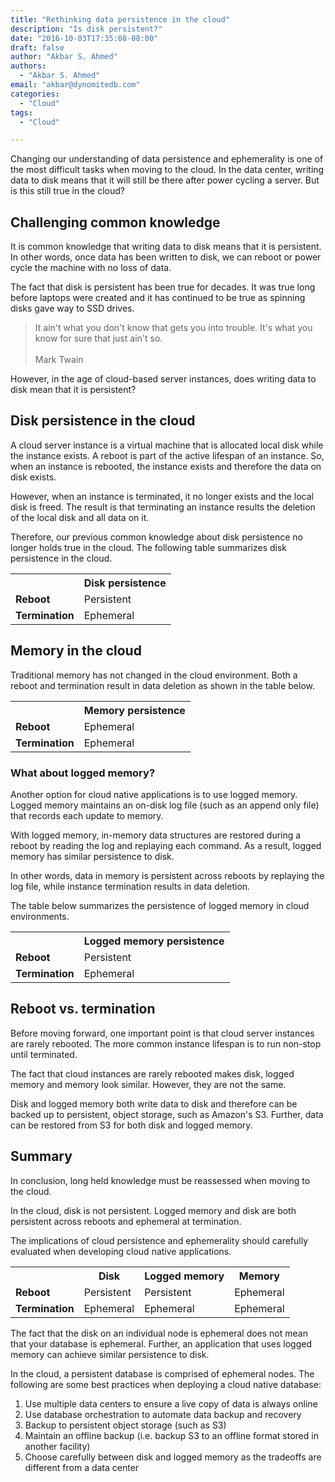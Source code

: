 ```yaml
---
title: "Rethinking data persistence in the cloud"
description: "Is disk persistent?"
date: "2016-10-03T17:35:08-08:00"
draft: false
author: "Akbar S. Ahmed"
authors:
  - "Akbar S. Ahmed"
email: "akbar@dynomitedb.com"
categories:
  - "Cloud"
tags:
  - "Cloud"

---
```


Changing our understanding of data persistence and ephemerality is one of the most difficult tasks when moving to the cloud. In the data center, writing data to disk means that it will still be there after power cycling a server. But is this still true in the cloud?

<!--more-->

## Challenging common knowledge

It is common knowledge that writing data to disk means that it is persistent. In other words, once data has been written to disk, we can reboot or power cycle the machine with no loss of data.

The fact that disk is persistent has been true for decades. It was true long before laptops were created and it has continued to be true as spinning disks gave way to SSD drives.

> It ain't what you don't know that gets you into trouble. It's what you know for sure that just ain't so.<br/><br/>Mark Twain

However, in the age of cloud-based server instances, does writing data to disk mean that it is persistent?

## Disk persistence in the cloud

A cloud server instance is a virtual machine that is allocated local disk while the instance exists. A reboot is part of the active lifespan of an instance. So, when an instance is rebooted, the instance exists and therefore the data on disk exists. 

However, when an instance is terminated, it no longer exists and the local disk is freed. The result is that terminating an instance results the deletion of the local disk and all data on it.

Therefore, our previous common knowledge about disk persistence no longer holds true in the cloud. The following table summarizes disk persistence in the cloud.

<table class="table table-condensed table-bordered">
    <tr class="active">
        <th class="col-md-1"></th>
        <th>Disk persistence</th>
    </tr>
    <tr>
        <td><strong>Reboot</strong></td>
        <td><span class="label label-success">Persistent</span></td>
    </tr>
    <tr>
        <td><strong>Termination</strong></td>
        <td><span class="label label-danger">Ephemeral</span></td>
    </tr>
</table>

## Memory in the cloud

Traditional memory has not changed in the cloud environment. Both a reboot and termination result in data deletion as shown in the table below.

<table class="table table-condensed table-bordered">
    <tr class="active">
        <th class="col-md-1"></th>
        <th>Memory persistence</th>
    </tr>
    <tr>
        <td><strong>Reboot</strong></td>
        <td><span class="label label-danger">Ephemeral</span></td>
    </tr>
    <tr>
        <td><strong>Termination</strong></td>
        <td><span class="label label-danger">Ephemeral</span></td>
    </tr>
</table>

### What about logged memory?

Another option for cloud native applications is to use logged memory. Logged memory maintains an on-disk log file (such as an append only file) that records each update to memory. 

With logged memory, in-memory data structures are restored during a reboot by reading the log and replaying each command. As a result, logged memory has similar persistence to disk. 

In other words, data in memory is persistent across reboots by replaying the log file, while instance termination results in data deletion.

The table below summarizes the persistence of logged memory in cloud environments.

<table class="table table-condensed table-bordered">
    <tr class="active">
        <th class="col-md-1"></th>
        <th>Logged memory persistence</th>
    </tr>
    <tr>
        <td><strong>Reboot</strong></td>
        <td><span class="label label-success">Persistent</span></td>
    </tr>
    <tr>
        <td><strong>Termination</strong></td>
        <td><span class="label label-danger">Ephemeral</span></td>
    </tr>
</table>

## Reboot vs. termination

Before moving forward, one important point is that cloud server instances are rarely rebooted. The more common instance lifespan is to run non-stop until terminated.

The fact that cloud instances are rarely rebooted makes disk, logged memory and memory look similar. However, they are not the same.

Disk and logged memory both write data to disk and therefore can be backed up to persistent, object storage, such as Amazon's S3. Further, data can be restored from S3 for both disk and logged memory.

## Summary

In conclusion, long held knowledge must be reassessed when moving to the cloud. 

In the cloud, disk is not persistent. Logged memory and disk are both persistent across reboots and ephemeral at termination.

The implications of cloud persistence and ephemerality should carefully evaluated when developing cloud native applications.

<table class="table table-condensed table-bordered">
    <tr class="active">
        <th class="col-md-1"></th>
        <th>Disk</th>
        <th>Logged memory</th>
        <th>Memory</th>
    </tr>
    <tr>
        <td><strong>Reboot</strong></td>
        <td><span class="label label-success">Persistent</span></td>
        <td><span class="label label-success">Persistent</span></td>
        <td><span class="label label-danger">Ephemeral</span></td>
    </tr>
    <tr>
        <td><strong>Termination</strong></td>
        <td><span class="label label-danger">Ephemeral</span></td>
        <td><span class="label label-danger">Ephemeral</span></td>
        <td><span class="label label-danger">Ephemeral</span></td>
    </tr>
</table>

The fact that the disk on an individual node is ephemeral does not mean that your database is ephemeral. Further, an application that uses logged memory can achieve similar persistence to disk.
 
In the cloud, a persistent database is comprised of ephemeral nodes. The following are some best practices when deploying a cloud native database:

1. Use multiple data centers to ensure a live copy of data is always online
2. Use database orchestration to automate data backup and recovery
3. Backup to persistent object storage (such as S3)
4. Maintain an offline backup (i.e. backup S3 to an offline format stored in another facility)
5. Choose carefully between disk and logged memory as the tradeoffs are different from a data center 
